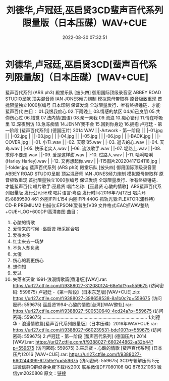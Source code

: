 ﻿---
title: 刘德华,卢冠廷,巫启贤3CD蜚声百代系列限量版（日本压碟）WAV+CUE
date: 2022-08-30 07:32:51
categories: 新碟专辑、稀有等精品
tags: 华语中文
---
# 刘德华,卢冠廷,巫启贤3CD[蜚声百代系列限量版]（日本压碟）[WAV+CUE]

蜚声百代系列 (ARS ph3)
殿堂乐队 [披头四] 御用国际顶级录音室 ABBEY ROAD STUDIO呈献
顶尖混音师 IAN JONES倾力炮制 模拟原母带取样 原音极致重现
首批限量独立1000张编号
日本印制 保证发烧
全球限量发行．唯有终极锤链．才能蜚声百代
曲目：
01.我恨我痴心
02.下雨晚上
03.情感的禁区
04.知己良朋
05.共你伤心过
06.错觉
07.法内情(国语)
08.亲一亲我
09.流浪
10.痴心错付
11.情在呼吸里
12.深夜到访
13.急冻痴情
14.JENNY我不会
15.回到你身边
16.拥抱
卢冠廷 - 第一阶段 [蜚声百代系列] (德国压片) 2014
WAV
| |-Artwork - 第一阶段
| | |-01.jpg
| | |-02.jpg
| | |-03.jpg
| | |-04.jpg
| | |-05.jpg
| | |-06.jpg
| | |-BACK.jpg
| | |-COVER.jpg
| |-01. 小丑.wav
| |-02. 天籁’85.wav
| |-03. 逝去的心.wav
| |-04. 天鸟.wav
| |-05. 快乐老实人.wav
| |-06. 流浪歌手.wav
| |-07. 坭路上.wav
| |-08. 求你不要走.wav
| |-09. 爱是这样甜.wav
| |-10. 过路人.wav
| |-11. 哈唎哈唎 (Harley
Harley).wav
| |-12. 又再想起你.wav
|
|-115图片20220417124118.jpg
| |-folder.jpg
蜚声百代系列 (ARS ph3)
殿堂乐队 [披头四] 御用国际顶级录音室 ABBEY ROAD STUDIO呈献
顶尖混音师 IAN JONES倾力炮制 模拟原母带取样 原音极致重现
首批限量独立1000张编号
保证发烧
全球限量发行．唯有终极锤链．才能蜚声百代
唱片歌手:巫启贤
唱片名称:【巫启贤 心酸的情歌】ARS蜚声百代系列限量版
发行公司:环球
唱片语言:粤语
发行时间:2016年7月12日
唱片环码:8889590 461 外圈IFPI:L154 内圈IFPI:440G
抓轨光驱:PLEXTOR(浦科特）CD-R PREMIUM2
扫描仪:EPSON(爱普生)V39
文件格式:EAC抓WAV整轨+CUE+LOG+600DPI高清套图
曲目：
01. 心酸的情歌
02. 爱情来的时候 -巫启贤 杨采妮合唱
03. 爱得太多
04. 红尘来去一场梦
05. 不负人却负我
06. 太傻
07. 伤心的我更伤心
08. 想你知
09. 爱过
10. 失落者天堂
1991-浪漫情歌篇[香港版][WAV].rar: https://url27.ctfile.com/f/9388027-312080124-68e1df?p=559675
(访问密码: 559675)
卢冠廷 -《第一阶段》(日本东芝版)[WAV+CUE].zip: https://url27.ctfile.com/f/9388027-398658538-8a1b0c?p=559675
(访问密码: 559675)
巫启贤1994-心酸的情歌[台湾][WAV整轨].rar: https://url27.ctfile.com/f/9388027-500530640-4cd24a?p=559675
(访问密码: 559675)
..................................................................................
1.刘德华 - 浪漫情歌篇[蜚声百代系列限量版]（日本压碟）2016年WAV+CUE.rar: https://url27.ctfile.com/f/9388027-660239531-bde100?p=559675
(访问密码: 559675)
2.卢冠廷 - 第一阶段 [蜚声百代系列] (德国压片) 2014 [WAV].rar: https://url27.ctfile.com/f/9388027-660244862-a32b44?p=559675
(访问密码: 559675)
3.巫启贤 - 心酸的情歌 [蜚声百代系列] (日本压片)2016 [WAV+CUE].rar: https://url27.ctfile.com/f/9388027-660244399-6f759e?p=559675
(访问密码: 559675)
3CD专辑解压码 5元
进微信群Q群终身免费下载(收200)
联系微信DF7080108 QQ 876321063
微信ym2020808
原文：[链接](https://blog.sina.com.cn/s/blog_1647c7e7601030z4c.html)